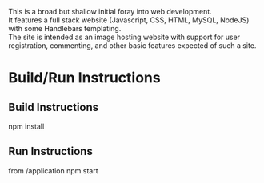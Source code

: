 This is a broad but shallow initial foray into web development.</br> 
It features a full stack website (Javascript, CSS, HTML, MySQL, NodeJS) with some Handlebars templating.</br>
The site is intended as an image hosting website with support for user registration, commenting, and other basic features expected of such a site.

# Build/Run Instructions

## Build Instructions
npm install

## Run Instructions
from /application
npm start
